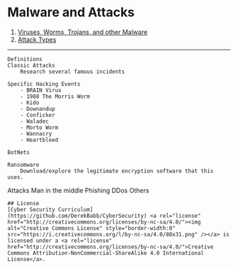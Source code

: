 # Malware and Attacks

1. [Viruses, Worms, Trojans, and other Malware](malware.md)
1. [Attack Types](attack_types.md)


----  
	Definitions
	Classic Attacks
		Research several famous incidents

	Specific Hacking Events
		- BRAIN Virus
		- 1988 The Morris Worm
		- Kido
		- Downandup
		- Conficker
		- Waladec
		- Morto Worm
		- Wannacry
		- Heartbleed

	BotNets

	Ransomware
		Download/explore the legitimate encryption software that this uses.



Attacks
	Man in the middle
	Phishing
	DDos
	Others

	## License
	[Cyber Security Curriculum](https://github.com/DerekBabb/CyberSecurity) <a rel="license" href="http://creativecommons.org/licenses/by-nc-sa/4.0/"><img alt="Creative Commons License" style="border-width:0" src="https://i.creativecommons.org/l/by-nc-sa/4.0/88x31.png" /></a> is licensed under a <a rel="license" href="http://creativecommons.org/licenses/by-nc-sa/4.0/">Creative Commons Attribution-NonCommercial-ShareAlike 4.0 International License</a>.
